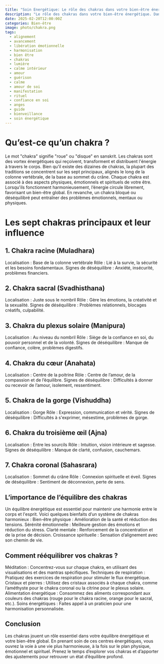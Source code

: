```yaml
---
title: "Soin Energétique: Le rôle des chakras dans votre bien-être énergétique"
description: "Le rôle des chakras dans votre bien-être énergétique. Dans le monde des soins énergétiques, les chakras occupent une place centrale. Ces centres énergétiques, issus des traditions spirituelles indiennes, sont souvent considérés comme des passerelles entre le corps, l'esprit et l'âme. Mais quel est leur rôle exact, et comment influencent ils votre bien-être énergétique ? Décryptons ensemble leur importance."
date: 2025-02-20T12:00:00Z
categories: Bien-être
image: photo/chakra.png
tags:
  - alignement
  - avancement
  - libération émotionnelle
  - harmonisation
  - bien être
  - chakras
  - lumière
  - calme intérieur
  - amour
  - guérison
  - calme
  - amour de soi
  - manifestation
  - rituel
  - confiance en soi
  - anges
  - guide
  - bienveillance
  - soin énergétique
---
```


# Qu’est-ce qu’un chakra ?

Le mot "chakra" signifie "roue" ou "disque" en sanskrit. Les chakras sont des vortex énergétiques qui reçoivent, transforment et distribuent l'énergie à travers le corps. Bien qu’il existe des dizaines de chakras, la plupart des traditions se concentrent sur les sept principaux, alignés le long de la colonne vertébrale, de la base au sommet du crâne.
Chaque chakra est associé à des aspects physiques, émotionnels et spirituels de votre être. Lorsqu'ils fonctionnent harmonieusement, l’énergie circule librement, favorisant un bien-être global. En revanche, un chakra bloqué ou déséquilibré peut entraîner des problèmes émotionnels, mentaux ou physiques.

# Les sept chakras principaux et leur influence

## 1. Chakra racine (Muladhara)

Localisation : Base de la colonne vertébrale
Rôle : Lié à la survie, la sécurité et les besoins fondamentaux.
Signes de déséquilibre : Anxiété, insécurité, problèmes financiers.

## 2. Chakra sacral (Svadhisthana)

Localisation : Juste sous le nombril
Rôle : Gère les émotions, la créativité et la sexualité.
Signes de déséquilibre : Problèmes relationnels, blocages créatifs, culpabilité.

## 3. Chakra du plexus solaire (Manipura)

Localisation : Au niveau du nombril
Rôle : Siège de la confiance en soi, du pouvoir personnel et de la volonté.
Signes de déséquilibre : Manque de confiance, colère, problèmes digestifs.

## 4. Chakra du cœur (Anahata)

Localisation : Centre de la poitrine
Rôle : Centre de l’amour, de la compassion et de l’équilibre.
Signes de déséquilibre : Difficultés à donner ou recevoir de l’amour, isolement, ressentiment.

## 5. Chakra de la gorge (Vishuddha)

Localisation : Gorge
Rôle : Expression, communication et vérité.
Signes de déséquilibre : Difficultés à s'exprimer, mésestime, problèmes de gorge.

## 6. Chakra du troisième œil (Ajna)

Localisation : Entre les sourcils
Rôle : Intuition, vision intérieure et sagesse.
Signes de déséquilibre : Manque de clarté, confusion, cauchemars.

## 7. Chakra coronal (Sahasrara)

Localisation : Sommet du crâne
Rôle : Connexion spirituelle et éveil.
Signes de déséquilibre : Sentiment de déconnexion, perte de sens.

## L’importance de l’équilibre des chakras

Un équilibre énergétique est essentiel pour maintenir une harmonie entre le corps et l'esprit. Voici quelques bienfaits d’un système de chakras harmonieux :
Bien-être physique : Amélioration de la santé et réduction des tensions.
Sérénité émotionnelle : Meilleure gestion des émotions et réduction du stress.
Clarté mentale : Renforcement de la concentration et de la prise de décision.
Croissance spirituelle : Sensation d’alignement avec son chemin de vie.

## Comment rééquilibrer vos chakras ?

Méditation : Concentrez-vous sur chaque chakra, en utilisant des visualisations et des mantras spécifiques.
Techniques de respiration : Pratiquez des exercices de respiration pour stimuler le flux énergétique.
Cristaux et pierres : Utilisez des cristaux associés à chaque chakra, comme l’améthyste pour le chakra coronal ou la citrine pour le plexus solaire.
Alimentation énergétique : Consommez des aliments correspondant aux couleurs des chakras (rouge pour le chakra racine, orange pour le sacral, etc.).
Soins énergétiques : Faites appel à un praticien pour une harmonisation personnalisée.

## Conclusion

Les chakras jouent un rôle essentiel dans votre équilibre énergétique et votre bien-être global. En prenant soin de ces centres énergétiques, vous ouvrez la voie à une vie plus harmonieuse, à la fois sur le plan physique, émotionnel et spirituel. Prenez le temps d’explorer vos chakras et d’apporter des ajustements pour retrouver un état d’équilibre profond.
